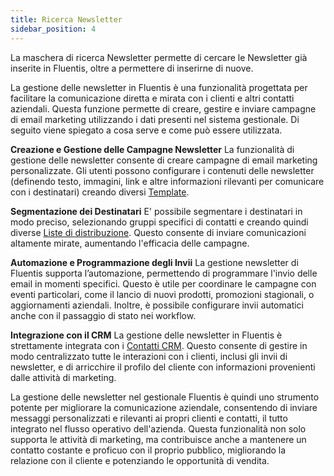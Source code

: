 ```yaml
---
title: Ricerca Newsletter
sidebar_position: 4
---
```


La maschera di ricerca Newsletter permette di cercare le Newsletter già inserite in Fluentis, oltre a permettere di inserirne di nuove.

La gestione delle newsletter in Fluentis è una funzionalità progettata per facilitare la comunicazione diretta e mirata con i clienti e altri contatti aziendali. Questa funzione permette di creare, gestire e inviare campagne di email marketing utilizzando i dati presenti nel sistema gestionale. Di seguito viene spiegato a cosa serve e come può essere utilizzata.

**Creazione e Gestione delle Campagne Newsletter**
La funzionalità di gestione delle newsletter consente di creare campagne di email marketing personalizzate. Gli utenti possono configurare i contenuti delle newsletter (definendo testo, immagini, link e altre informazioni rilevanti per comunicare con i destinatari) creando diversi [Template](/docs/crm/budget-marketing-automation/template/template-search).

**Segmentazione dei Destinatari**
E' possibile segmentare i destinatari in modo preciso, selezionando gruppi specifici di contatti e creando quindi diverse [Liste di distribuzione](/docs/crm/budget-marketing-automation/distribution-list/distribution-list-search). Questo consente di inviare comunicazioni altamente mirate, aumentando l'efficacia delle campagne.

**Automazione e Programmazione degli Invii**
La gestione newsletter di Fluentis supporta l’automazione, permettendo di programmare l'invio delle email in momenti specifici. Questo è utile per coordinare le campagne con eventi particolari, come il lancio di nuovi prodotti, promozioni stagionali, o aggiornamenti aziendali. Inoltre, è possibile configurare invii automatici anche con il passaggio di stato nei workflow.

**Integrazione con il CRM**
La gestione delle newsletter in Fluentis è strettamente integrata con i [Contatti CRM](/docs/crm/home-crm/contacts/search-contacts). Questo consente di gestire in modo centralizzato tutte le interazioni con i clienti, inclusi gli invii di newsletter, e di arricchire il profilo del cliente con informazioni provenienti dalle attività di marketing.

La gestione delle newsletter nel gestionale Fluentis è quindi uno strumento potente per migliorare la comunicazione aziendale, consentendo di inviare messaggi personalizzati e rilevanti ai propri clienti e contatti, il tutto integrato nel flusso operativo dell'azienda. Questa funzionalità non solo supporta le attività di marketing, ma contribuisce anche a mantenere un contatto costante e proficuo con il proprio pubblico, migliorando la relazione con il cliente e potenziando le opportunità di vendita.
